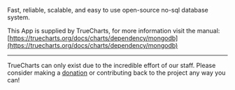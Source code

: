 Fast, reliable, scalable, and easy to use open-source no-sql database system.

This App is supplied by TrueCharts, for more information visit the manual: [https://truecharts.org/docs/charts/dependency/mongodb](https://truecharts.org/docs/charts/dependency/mongodb)

---

TrueCharts can only exist due to the incredible effort of our staff.
Please consider making a [donation](https://truecharts.org/docs/about/sponsor) or contributing back to the project any way you can!
